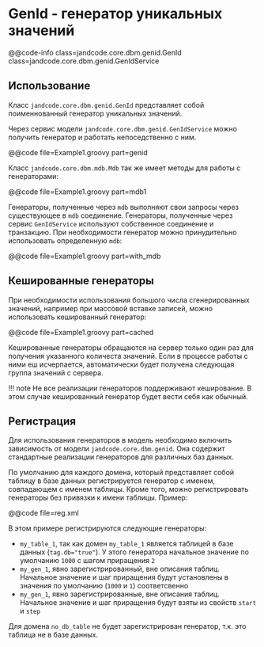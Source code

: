 
GenId - генератор уникальных значений
=====================================

@@code-info class=jandcode.core.dbm.genid.GenId 
class=jandcode.core.dbm.genid.GenIdService
                                               
Использование
-------------

Класс `jandcode.core.dbm.genid.GenId` представляет собой поименнованный генератор 
уникальных значений. 

Через сервис модели `jandcode.core.dbm.genid.GenIdService`
можно получить генератор и работать непоседственно с ним.

@@code file=Example1.groovy part=genid

Класс `jandcode.core.dbm.mdb.Mdb` так же имеет методы для работы с генераторами:

@@code file=Example1.groovy part=mdb1

Генераторы, полученные через `mdb` выполняют свои запросы через существующее 
в `mdb` соединение. Генераторы, полученные через сервис `GenIdService` используют
собственное соединение и транзакцию. При необходимости генератор можно принудительно
использовать определенную `mdb`:

@@code file=Example1.groovy part=with_mdb

Кешированные генераторы
-----------------------

При необходимости использования большого числа сгенерированных значений, например при 
массовой вставке записей, можно использовать кешированный генератор:

@@code file=Example1.groovy part=cached

Кешированные генераторы обращаются на сервер только один раз для получения указанного
количеста значений. Если в процессе работы с ними еш исчерпается, автоматически будет 
получена следующая группа значений с сервера.

!!! note 
    Не все реализации генераторов поддерживают кеширование. В этом случае
    кешированный генератор будет вести себя как обычный.


Регистрация
-----------

Для использования генераторов в модель необходимо включить зависимость от модели
`jandcode.core.dbm.genid`. Она содержит стандартные реализации генераторов для
различных баз данных.

По умолчанию для каждого домена, который представляет собой таблицу в базе данных
регистрируется генератор с именем, совпадающем с именем таблицы. Кроме того,
можно регистрировать генераторы без привязки к имени таблицы. Пример:

@@code file=reg.xml

В этом примере регистрируются следующие генераторы:

* `my_table_1`, так как домен `my_table_1` является таблицей в базе данных 
  (`tag.db="true"`). У этого генератора начальное значение по умолчанию `1000` с 
  шагом приращения `2`
* `my_gen_1`, явно зарегистрированный, вне описания таблиц. Начальное значение
  и шаг приращения будут установлены в значения по умолчанию (`1000` и `1`)
  соответсвенно
* `my_gen_1`, явно зарегистрированные, вне описания таблиц. Начальное значение
  и шаг приращения будут взяты из свойств `start` и `step`

Для домена `no_db_table` не будет зарегистрирован генератор, т.к. 
это таблица не в базе данных.









